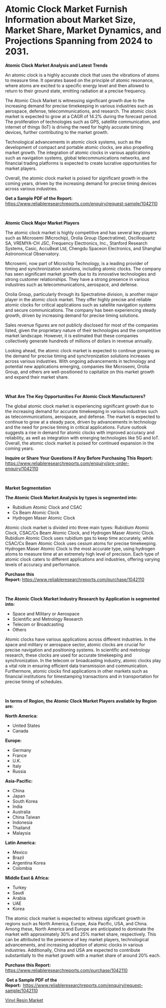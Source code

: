 <p><h1>Atomic Clock Market Furnish Information about Market Size, Market Share, Market Dynamics, and Projections Spanning from 2024 to 2031.</h1></p><p><strong>Atomic Clock Market Analysis and Latest Trends</strong></p>
<p><p>An atomic clock is a highly accurate clock that uses the vibrations of atoms to measure time. It operates based on the principle of atomic resonance, where atoms are excited to a specific energy level and then allowed to return to their ground state, emitting radiation at a precise frequency.</p><p>The Atomic Clock Market is witnessing significant growth due to the increasing demand for precise timekeeping in various industries such as aerospace, defense, telecommunications, and research. The atomic clock market is expected to grow at a CAGR of 14.2% during the forecast period. The proliferation of technologies such as GPS, satellite communication, and internet of things (IoT) is driving the need for highly accurate timing devices, further contributing to the market growth.</p><p>Technological advancements in atomic clock systems, such as the development of compact and portable atomic clocks, are also propelling market growth. The integration of atomic clocks in various applications such as navigation systems, global telecommunications networks, and financial trading platforms is expected to create lucrative opportunities for market players.</p><p>Overall, the atomic clock market is poised for significant growth in the coming years, driven by the increasing demand for precise timing devices across various industries.</p></p>
<p><strong>Get a Sample PDF of the Report:&nbsp;</strong> <a href="https://www.reliableresearchreports.com/enquiry/request-sample/1042110">https://www.reliableresearchreports.com/enquiry/request-sample/1042110</a></p>
<p>&nbsp;</p>
<p><strong>Atomic Clock Major Market Players</strong></p>
<p><p>The atomic clock market is highly competitive and has several key players such as Microsemi (Microchip), Orolia Group (Spectratime), Oscilloquartz SA, VREMYA-CH JSC, Frequency Electronics, Inc., Stanford Research Systems, Casic, AccuBeat Ltd, Chengdu Spaceon Electronics, and Shanghai Astronomical Observatory.</p><p>Microsemi, now part of Microchip Technology, is a leading provider of timing and synchronization solutions, including atomic clocks. The company has seen significant market growth due to its innovative technologies and strong customer relationships. They have a strong presence in various industries such as telecommunications, aerospace, and defense.</p><p>Orolia Group, particularly through its Spectratime division, is another major player in the atomic clock market. They offer highly precise and reliable atomic clocks for critical applications such as satellite navigation systems and secure communications. The company has been experiencing steady growth, driven by increasing demand for precise timing solutions.</p><p>Sales revenue figures are not publicly disclosed for most of the companies listed, given the proprietary nature of their technologies and the competitive market landscape. However, it is estimated that these companies collectively generate hundreds of millions of dollars in revenue annually.</p><p>Looking ahead, the atomic clock market is expected to continue growing as the demand for precise timing and synchronization solutions increases across various industries. With ongoing advancements in technology and potential new applications emerging, companies like Microsemi, Orolia Group, and others are well-positioned to capitalize on this market growth and expand their market share.</p></p>
<p>&nbsp;</p>
<p><strong>What Are The Key Opportunities For Atomic Clock Manufacturers?</strong></p>
<p><p>The global atomic clock market is experiencing significant growth due to the increasing demand for accurate timekeeping in various industries such as telecommunications, aerospace, and defense. The market is expected to continue to grow at a steady pace, driven by advancements in technology and the need for precise timing in critical applications. Future outlook suggests a rise in demand for atomic clocks with improved accuracy and reliability, as well as integration with emerging technologies like 5G and IoT. Overall, the atomic clock market is poised for continued expansion in the coming years.</p></p>
<p><strong>Inquire or Share Your Questions If Any Before Purchasing This Report:</strong> <a href="https://www.reliableresearchreports.com/enquiry/pre-order-enquiry/1042110">https://www.reliableresearchreports.com/enquiry/pre-order-enquiry/1042110</a></p>
<p>&nbsp;</p>
<p><strong>Market Segmentation</strong></p>
<p><strong>The Atomic Clock Market Analysis by types is segmented into:</strong></p>
<p><ul><li>Rubidium Atomic Clock and CSAC</li><li>Cs Beam Atomic Clock</li><li>Hydrogen Maser Atomic Clock</li></ul></p>
<p><p>Atomic clock market is divided into three main types: Rubidium Atomic Clock, CSAC/Cs Beam Atomic Clock, and Hydrogen Maser Atomic Clock. Rubidium Atomic Clock uses rubidium gas to keep time accurately, while CSAC/Cs Beam Atomic Clock uses cesium atoms for precise timekeeping. Hydrogen Maser Atomic Clock is the most accurate type, using hydrogen atoms to measure time at an extremely high level of precision. Each type of atomic clock caters to different applications and industries, offering varying levels of accuracy and performance.</p></p>
<p><strong>Purchase this Report:&nbsp;</strong><a href="https://www.reliableresearchreports.com/purchase/1042110">https://www.reliableresearchreports.com/purchase/1042110</a></p>
<p>&nbsp;</p>
<p><strong>The Atomic Clock Market Industry Research by Application is segmented into:</strong></p>
<p><ul><li>Space and Military or Aerospace</li><li>Scientific and Metrology Research</li><li>Telecom or Broadcasting</li><li>Others</li></ul></p>
<p><p>Atomic clocks have various applications across different industries. In the space and military or aerospace sector, atomic clocks are crucial for precise navigation and positioning systems. In scientific and metrology research, these clocks are used for accurate timekeeping and synchronization. In the telecom or broadcasting industry, atomic clocks play a vital role in ensuring efficient data transmission and communication. Furthermore, atomic clocks find applications in other markets such as financial institutions for timestamping transactions and in transportation for precise timing of schedules.</p></p>
<p>&nbsp;</p>
<p><strong>In terms of Region, the Atomic Clock Market Players available by Region are:</strong></p>
<p>
    <p> <strong> North America: </strong>
        <ul>
            <li>United States</li>
            <li>Canada</li>
        </ul>
        </p> 
    <p> <strong> Europe: </strong>
        <ul>
            <li>Germany</li>
            <li>France</li>
            <li>U.K.</li>
            <li>Italy</li>
            <li>Russia</li>
        </ul>
        </p> 
    <p> <strong> Asia-Pacific: </strong>
        <ul>
            <li>China</li>
            <li>Japan</li>
            <li>South Korea</li>
            <li>India</li>
            <li>Australia</li>
            <li>China Taiwan</li>
            <li>Indonesia</li>
            <li>Thailand</li>
            <li>Malaysia</li>
        </ul>
        </p> 
    <p> <strong> Latin America: </strong>
        <ul>
            <li>Mexico</li>
            <li>Brazil</li>
            <li>Argentina Korea</li>
            <li>Colombia</li>
        </ul>
        </p> 
    <p> <strong> Middle East & Africa: </strong>
        <ul>
            <li>Turkey</li>
            <li>Saudi</li>
            <li>Arabia</li>
            <li>UAE</li>
            <li>Korea</li>
        </ul>
    </p>
    </p>
<p><p>The atomic clock market is expected to witness significant growth in regions such as North America, Europe, Asia Pacific, USA, and China. Among these, North America and Europe are anticipated to dominate the market with approximately 30% and 25% market share, respectively. This can be attributed to the presence of key market players, technological advancements, and increasing adoption of atomic clocks in various industries. Additionally, China and USA are expected to contribute substantially to the market growth with a market share of around 20% each.</p></p>
<p><strong>Purchase this Report: </strong><a href="https://www.reliableresearchreports.com/purchase/1042110">https://www.reliableresearchreports.com/purchase/1042110</a></p>
<p>&nbsp;<strong>Get a Sample PDF of the Report:&nbsp;&nbsp;</strong><a href="https://www.reliableresearchreports.com/enquiry/request-sample/1042110">https://www.reliableresearchreports.com/enquiry/request-sample/1042110</a></p>
<p><strong></strong></p>
<p><p><a href="https://carnation-joke-41f.notion.site/Vinyl-Resin-Market-Size-Share-Trends-Analysis-Report-By-Material-By-Type-By-End-user-By-Region-e93372fed7b24b408c5d37a6146790da">Vinyl Resin Market</a></p></p>